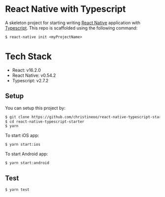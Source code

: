 # React Native with Typescript

A skeleton project for starting writing [React Native](https://facebook.github.io/react-native/) application with [Typescript](http://www.typescriptlang.org/).
This repo is scaffolded using the following command:

```
$ react-native init <myProjectName>
```

# Tech Stack

* React: v16.2.0
* React Native: v0.54.2
* Typescript: v2.7.2

## Setup

You can setup this project by:

```bash
$ git clone https://github.com/christineoo/react-native-typescript-starter.git
$ cd react-native-typescript-starter
$ yarn
```

To start iOS app:

```bash
$ yarn start:ios
```

To start Android app:

```bash
$ yarn start:android
```

## Test

```bash
$ yarn test
```
